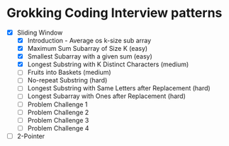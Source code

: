 # Grokking Coding Interview patterns

- [x] Sliding Window
    - [x] Introduction - Average os k-size sub array
    - [x] Maximum Sum Subarray of Size K (easy)
    - [x] Smallest Subarray with a given sum (easy)
    - [x] Longest Substring with K Distinct Characters (medium)
    - [ ] Fruits into Baskets (medium)
    - [ ] No-repeat Substring (hard)
    - [ ] Longest Substring with Same Letters after Replacement (hard)
    - [ ] Longest Subarray with Ones after Replacement (hard)
    - [ ] Problem Challenge 1
    - [ ] Problem Challenge 2
    - [ ] Problem Challenge 3
    - [ ] Problem Challenge 4
- [ ] 2-Pointer 
